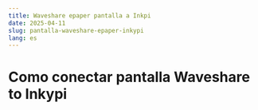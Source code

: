 ```yaml
---
title: Waveshare epaper pantalla a Inkpi
date: 2025-04-11
slug: pantalla-waveshare-epaper-inkypi
lang: es
---
```

# Como conectar pantalla Waveshare to Inkypi